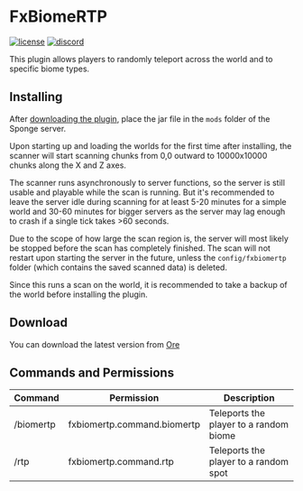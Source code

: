# FxBiomeRTP
[![license](https://img.shields.io/github/license/BrendonCurmi/FxBiomeRTP)](https://github.com/BrendonCurmi/FxBiomeRTP/blob/master/LICENSE)
[![discord](https://discordapp.com/api/guilds/699764448155533404/widget.png)](https://discord.gg/VFNTycm)

This plugin allows players to randomly teleport across the world and to specific biome types.

## Installing
After [downloading the plugin](#download), place the jar file in the `mods` folder of the Sponge server.

Upon starting up and loading the worlds for the first time after installing, the scanner will start scanning
chunks from 0,0 outward to 10000x10000 chunks along the X and Z axes.

The scanner runs asynchronously to server functions, so the server is still usable and playable while the scan is running.
But it's recommended to leave the server idle during scanning for at least 5-20 minutes for a simple world and
30-60 minutes for bigger servers as the server may lag enough to crash if a single tick takes >60 seconds.

Due to the scope of how large the scan region is, the server will most likely be stopped before the scan has completely
finished. The scan will not restart upon starting the server in the future, unless the `config/fxbiomertp` folder
(which contains the saved scanned data) is deleted.

Since this runs a scan on the world, it is recommended to take a backup of the world before installing the plugin.

## Download
You can download the latest version from [Ore](https://ore.spongepowered.org/FusionDev/FxBiomeRTP)

## Commands and Permissions
| Command    | Permission                  | Description                            |
|------------|-----------------------------|----------------------------------------|
| /biomertp  | fxbiomertp.command.biomertp | Teleports the player to a random biome |
| /rtp       | fxbiomertp.command.rtp      | Teleports the player to a random spot  |
